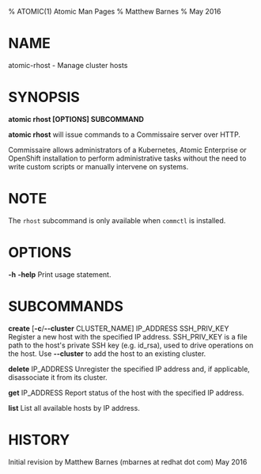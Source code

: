 % ATOMIC(1) Atomic Man Pages
% Matthew Barnes
% May 2016
# NAME
atomic-rhost - Manage cluster hosts

# SYNOPSIS
**atomic rhost [OPTIONS] SUBCOMMAND**

**atomic rhost** will issue commands to a Commissaire server over HTTP.

Commissaire allows administrators of a Kubernetes, Atomic Enterprise or
OpenShift installation to perform administrative tasks without the need
to write custom scripts or manually intervene on systems.

# NOTE
The `rhost` subcommand is only available when `commctl` is installed.

# OPTIONS
**-h** **-help**
  Print usage statement.

# SUBCOMMANDS
**create** [**-c**/**--cluster** CLUSTER_NAME] IP_ADDRESS SSH_PRIV_KEY
  Register a new host with the specified IP address.  SSH_PRIV_KEY is a file path to the host's private SSH key (e.g. id_rsa), used to drive operations on the host.  Use **--cluster** to add the host to an existing cluster.

**delete** IP_ADDRESS
  Unregister the specified IP address and, if applicable, disassociate it from its cluster.

**get** IP_ADDRESS
  Report status of the host with the specified IP address.

**list**
  List all available hosts by IP address.

# HISTORY
Initial revision by Matthew Barnes (mbarnes at redhat dot com) May 2016
